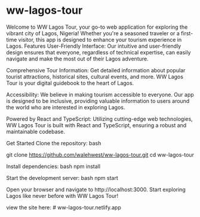 # ww-lagos-tour

Welcome to WW Lagos Tour, your go-to web application for exploring the vibrant city of Lagos, Nigeria! Whether you're a seasoned traveler or a first-time visitor, this app is designed to enhance your tourism experience in Lagos. Features User-Friendly Interface: Our intuitive and user-friendly design ensures that everyone, regardless of technical expertise, can easily navigate and make the most out of their Lagos adventure.

Comprehensive Tour Information: Get detailed information about popular tourist attractions, historical sites, cultural events, and more. WW Lagos Tour is your digital guidebook to the heart of Lagos.

Accessibility: We believe in making tourism accessible to everyone. Our app is designed to be inclusive, providing valuable information to users around the world who are interested in exploring Lagos.

Powered by React and TypeScript: Utilizing cutting-edge web technologies, WW Lagos Tour is built with React and TypeScript, ensuring a robust and maintainable codebase.

Get Started
Clone the repository: bash

git clone https://github.com/walehwest/ww-lagos-tour.git cd ww-lagos-tour

Install dependencies: bash npm install

Start the development server: bash npm start

Open your browser and navigate to http://localhost:3000. Start exploring Lagos like never before with WW Lagos Tour!

view the site here: # ww-lagos-tour.netlify.app

